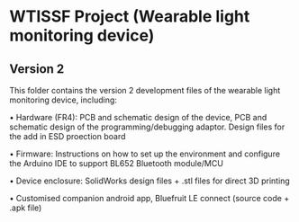 # WTISSF Project (Wearable light monitoring device)
## Version 2

This folder contains the version 2 development files of the wearable light monitoring device, including:

•	Hardware (FR4): PCB and schematic design of the device, PCB and schematic design of the programming/debugging adaptor. Design files for the add in ESD proection board

•	Firmware: Instructions on how to set up the environment and configure the Arduino IDE to support BL652 Bluetooth module/MCU

•	Device enclosure: SolidWorks design files + .stl files for direct 3D printing

•	Customised companion android app, Bluefruit LE connect (source code + .apk file)
